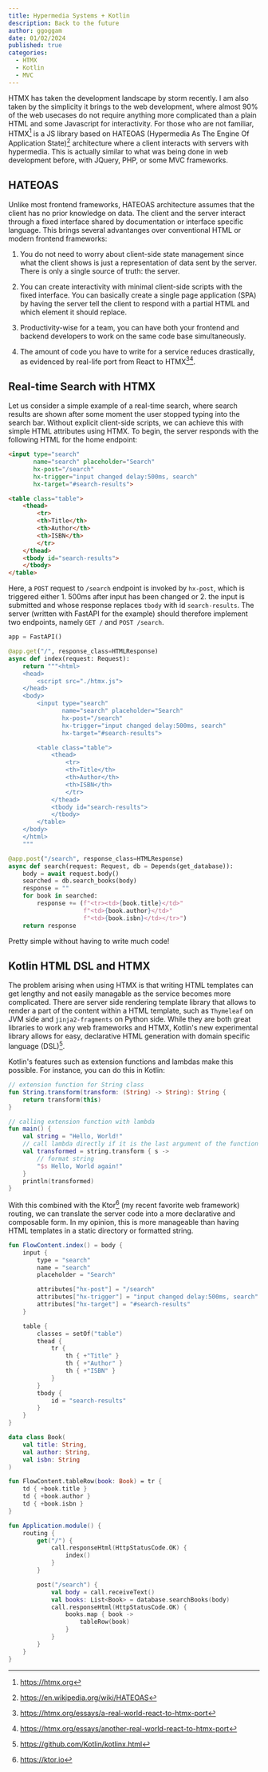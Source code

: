 ```yaml
---
title: Hypermedia Systems + Kotlin
description: Back to the future
author: ggoggam
date: 01/02/2024
published: true
categories:
  - HTMX
  - Kotlin
  - MVC
---
```


HTMX has taken the development landscape by storm recently. 
I am also taken by the simplicity it brings to the web development, where almost 90% of the web usecases do not require anything more complicated than a plain HTML and some Javascript for interactivity.
For those who are not familiar, HTMX[^1] is a JS library based on HATEOAS (Hypermedia As The Engine Of Application State)[^2] architecture where a client interacts with servers with hypermedia. This is actually similar to what was being done in web development before, with JQuery, PHP, or some MVC frameworks.

## HATEOAS

Unlike most frontend frameworks, HATEOAS architecture assumes that the client has no prior knowledge on data. 
The client and the server interact through a fixed interface shared by documentation or interface specific language.
This brings several advantanges over conventional HTML or modern frontend frameworks:

1. You do not need to worry about client-side state management since what the client shows is just a representation of data sent by the server. There is only a single source of truth: the server.

2. You can create interactivity with minimal client-side scripts with the fixed interface. You can basically create a single page application (SPA) by having the server tell the client to respond with a partial HTML and which element it should replace.

3. Productivity-wise for a team, you can have both your frontend and backend developers to work on the same code base simultaneously. 

4. The amount of code you have to write for a service reduces drastically, as evidenced by real-life port from React to HTMX[^3][^4].

## Real-time Search with HTMX
Let us consider a simple example of a real-time search, where search results are shown after some moment the user stopped typing into the search bar.
Without explicit client-side scripts, we can achieve this with simple HTML attributes using HTMX.
To begin, the server responds with the following HTML for the home endpoint:

```html
<input type="search" 
       name="search" placeholder="Search" 
       hx-post="/search" 
       hx-trigger="input changed delay:500ms, search" 
       hx-target="#search-results">

<table class="table">
    <thead>
        <tr>
        <th>Title</th>
        <th>Author</th>
        <th>ISBN</th>
        </tr>
    </thead>
    <tbody id="search-results">
    </tbody>
</table>
```

Here, a `POST` request to `/search` endpoint is invoked by `hx-post`, which is triggered either 1. 500ms after input has been changed or 2. the input is submitted and whose response replaces `tbody` with id `search-results`. The server (written with FastAPI for the example) should therefore implement two endpoints, namely `GET /` and `POST /search`.

```python
app = FastAPI()

@app.get("/", response_class=HTMLResponse)
async def index(request: Request):
    return """<html>
    <head>
        <script src="./htmx.js">
    </head>
    <body>
        <input type="search" 
               name="search" placeholder="Search" 
               hx-post="/search" 
               hx-trigger="input changed delay:500ms, search" 
               hx-target="#search-results">

        <table class="table">
            <thead>
                <tr>
                <th>Title</th>
                <th>Author</th>
                <th>ISBN</th>
                </tr>
            </thead>
            <tbody id="search-results">
            </tbody>
        </table>
    </body>
    </html>
    """

@app.post("/search", response_class=HTMLResponse)
async def search(request: Request, db = Depends(get_database)):
    body = await request.body()
    searched = db.search_books(body)
    response = ""
    for book in searched:
        response += (f"<tr><td>{book.title}</td>"
                     f"<td>{book.author}</td>"
                     f"<td>{book.isbn}</td></tr>")
    return response
```
Pretty simple without having to write much code!

## Kotlin HTML DSL and HTMX

The problem arising when using HTMX is that writing HTML templates can get lengthy and not easily managable as the service becomes more complicated.
There are server side rendering template library that allows to render a part of the content within a HTML template, such as `Thymeleaf` on JVM side and `jinja2-fragments` on Python side.
While they are both great libraries to work any web frameworks and HTMX, Kotlin's new experimental library allows for easy, declarative HTML generation with domain specific language (DSL)[^5].

Kotlin's features such as extension functions and lambdas make this possible. For instance, you can do this in Kotlin:

```kotlin
// extension function for String class
fun String.transform(transform: (String) -> String): String {
    return transform(this)
}

// calling extension function with lambda
fun main() {
    val string = "Hello, World!"
    // call lambda directly if it is the last argument of the function
    val transformed = string.transform { s ->
        // format string
        "$s Hello, World again!"
    }
    println(transformed)
}
```

With this combined with the Ktor[^6] (my recent favorite web framework) routing, we can translate the server code into a more declarative and composable form. In my opinion, this is more manageable than having HTML templates in a static directory or formatted string.

```kotlin
fun FlowContent.index() = body {
    input {
        type = "search"
        name = "search"
        placeholder = "Search"

        attributes["hx-post"] = "/search"
        attributes["hx-trigger"] = "input changed delay:500ms, search" 
        attributes["hx-target"] = "#search-results"
    }

    table {
        classes = setOf("table")
        thead {
            tr { 
                th { +"Title" }
                th { +"Author" }
                th { +"ISBN" }
            }
        }
        tbody {
            id = "search-results"
        }
    }
}

data class Book(
    val title: String,
    val author: String,
    val isbn: String
)

fun FlowContent.tableRow(book: Book) = tr {
    td { +book.title }
    td { +book.author }
    td { +book.isbn }
}

fun Application.module() {
    routing {
        get("/") {
            call.responseHtml(HttpStatusCode.OK) {
                index()
            }
        }

        post("/search") {
            val body = call.receiveText()
            val books: List<Book> = database.searchBooks(body)
            call.responseHtml(HttpStatusCode.OK) {
                books.map { book ->
                    tableRow(book)
                }
            }
        }
    }
}
```

[^1]: https://htmx.org
[^2]: https://en.wikipedia.org/wiki/HATEOAS
[^3]: https://htmx.org/essays/a-real-world-react-to-htmx-port
[^4]: https://htmx.org/essays/another-real-world-react-to-htmx-port
[^5]: https://github.com/Kotlin/kotlinx.html
[^6]: https://ktor.io